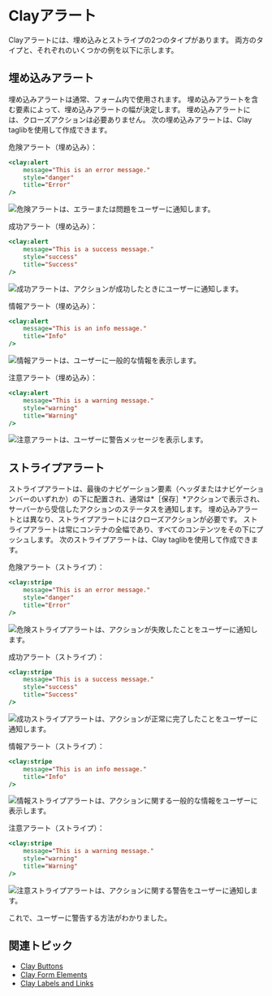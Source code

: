 # Clayアラート

Clayアラートには、埋め込みとストライプの2つのタイプがあります。 両方のタイプと、それぞれのいくつかの例を以下に示します。

## 埋め込みアラート

埋め込みアラートは通常、フォーム内で使用されます。 埋め込みアラートを含む要素によって、埋め込みアラートの幅が決定します。 埋め込みアラートには、クローズアクションは必要ありません。 次の埋め込みアラートは、Clay taglibを使用して作成できます。

危険アラート（埋め込み）：

```jsp
<clay:alert
    message="This is an error message."
    style="danger"
    title="Error"
/>
```

![危険アラートは、エラーまたは問題をユーザーに通知します。](./clay-alerts/images/01.png)

成功アラート（埋め込み）：

```jsp
<clay:alert
    message="This is a success message."
    style="success"
    title="Success"
/>
```

![成功アラートは、アクションが成功したときにユーザーに通知します。](./clay-alerts/images/02.png)

情報アラート（埋め込み）：

```jsp
<clay:alert
    message="This is an info message."
    title="Info"
/>
```

![情報アラートは、ユーザーに一般的な情報を表示します。](./clay-alerts/images/03.png)

注意アラート（埋め込み）：

```jsp
<clay:alert
    message="This is a warning message."
    style="warning"
    title="Warning"
/>
```

![注意アラートは、ユーザーに警告メッセージを表示します。](./clay-alerts/images/04.png)

## ストライプアラート

ストライプアラートは、最後のナビゲーション要素（ヘッダまたはナビゲーションバーのいずれか）の下に配置され、通常は*［保存］*アクションで表示され、サーバーから受信したアクションのステータスを通知します。 埋め込みアラートとは異なり、ストライプアラートにはクローズアクションが必要です。 ストライプアラートは常にコンテナの全幅であり、すべてのコンテンツをその下にプッシュします。 次のストライプアラートは、Clay taglibを使用して作成できます。

危険アラート（ストライプ）：

```jsp
<clay:stripe
    message="This is an error message."
    style="danger"
    title="Error"
/>
```

![危険ストライプアラートは、アクションが失敗したことをユーザーに通知します。](./clay-alerts/images/05.png)

成功アラート（ストライプ）：

```jsp
<clay:stripe
    message="This is a success message."
    style="success"
    title="Success"
/>
```

![成功ストライプアラートは、アクションが正常に完了したことをユーザーに通知します。](./clay-alerts/images/06.png)

情報アラート（ストライプ）：

```jsp
<clay:stripe
    message="This is an info message."
    title="Info"
/>
```

![情報ストライプアラートは、アクションに関する一般的な情報をユーザーに表示します。](./clay-alerts/images/07.png)

注意アラート（ストライプ）：

```jsp
<clay:stripe
    message="This is a warning message."
    style="warning"
    title="Warning"
/>
```

![注意ストライプアラートは、アクションに関する警告をユーザーに通知します。](./clay-alerts/images/08.png)

これで、ユーザーに警告する方法がわかりました。

## 関連トピック

* [Clay Buttons](./clay-buttons.md)
* [Clay Form Elements](./clay-form-elements.md)
* [Clay Labels and Links](./clay-links-and-labels.md)